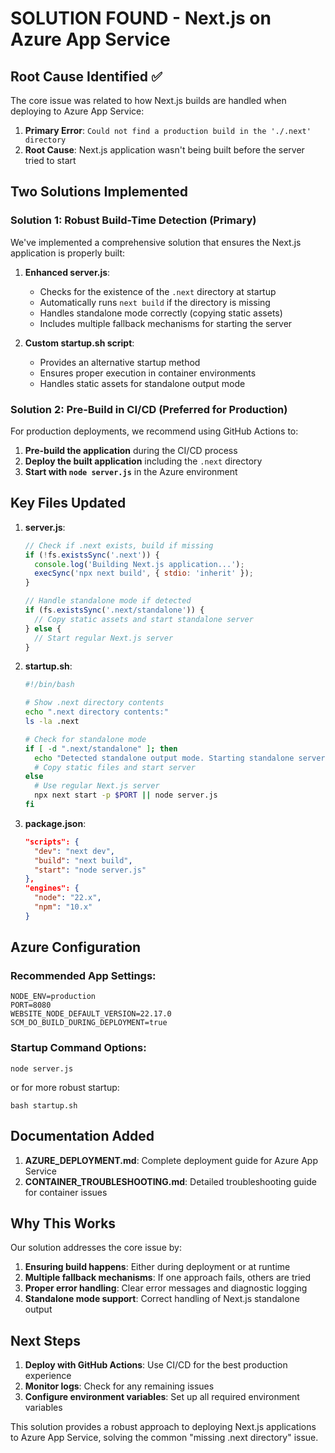 # SOLUTION FOUND - Next.js on Azure App Service

## Root Cause Identified ✅

The core issue was related to how Next.js builds are handled when deploying to Azure App Service:

1. **Primary Error**: `Could not find a production build in the './.next' directory`
2. **Root Cause**: Next.js application wasn't being built before the server tried to start

## Two Solutions Implemented

### Solution 1: Robust Build-Time Detection (Primary)

We've implemented a comprehensive solution that ensures the Next.js application is properly built:

1. **Enhanced server.js**:
   - Checks for the existence of the `.next` directory at startup
   - Automatically runs `next build` if the directory is missing
   - Handles standalone mode correctly (copying static assets)
   - Includes multiple fallback mechanisms for starting the server

2. **Custom startup.sh script**:
   - Provides an alternative startup method
   - Ensures proper execution in container environments
   - Handles static assets for standalone output mode

### Solution 2: Pre-Build in CI/CD (Preferred for Production)

For production deployments, we recommend using GitHub Actions to:

1. **Pre-build the application** during the CI/CD process
2. **Deploy the built application** including the `.next` directory
3. **Start with `node server.js`** in the Azure environment

## Key Files Updated

1. **server.js**:
   ```javascript
   // Check if .next exists, build if missing
   if (!fs.existsSync('.next')) {
     console.log('Building Next.js application...');
     execSync('npx next build', { stdio: 'inherit' });
   }
   
   // Handle standalone mode if detected
   if (fs.existsSync('.next/standalone')) {
     // Copy static assets and start standalone server
   } else {
     // Start regular Next.js server
   }
   ```

2. **startup.sh**:
   ```bash
   #!/bin/bash
   
   # Show .next directory contents
   echo ".next directory contents:"
   ls -la .next
   
   # Check for standalone mode
   if [ -d ".next/standalone" ]; then
     echo "Detected standalone output mode. Starting standalone server..."
     # Copy static files and start server
   else
     # Use regular Next.js server
     npx next start -p $PORT || node server.js
   fi
   ```

3. **package.json**:
   ```json
   "scripts": {
     "dev": "next dev",
     "build": "next build",
     "start": "node server.js"
   },
   "engines": {
     "node": "22.x",
     "npm": "10.x"
   }
   ```

## Azure Configuration

### Recommended App Settings:

```
NODE_ENV=production
PORT=8080
WEBSITE_NODE_DEFAULT_VERSION=22.17.0
SCM_DO_BUILD_DURING_DEPLOYMENT=true
```

### Startup Command Options:

```
node server.js
```

or for more robust startup:

```
bash startup.sh
```

## Documentation Added

1. **AZURE_DEPLOYMENT.md**: Complete deployment guide for Azure App Service
2. **CONTAINER_TROUBLESHOOTING.md**: Detailed troubleshooting guide for container issues

## Why This Works

Our solution addresses the core issue by:

1. **Ensuring build happens**: Either during deployment or at runtime
2. **Multiple fallback mechanisms**: If one approach fails, others are tried
3. **Proper error handling**: Clear error messages and diagnostic logging
4. **Standalone mode support**: Correct handling of Next.js standalone output

## Next Steps

1. **Deploy with GitHub Actions**: Use CI/CD for the best production experience
2. **Monitor logs**: Check for any remaining issues
3. **Configure environment variables**: Set up all required environment variables

This solution provides a robust approach to deploying Next.js applications to Azure App Service, solving the common "missing .next directory" issue.
